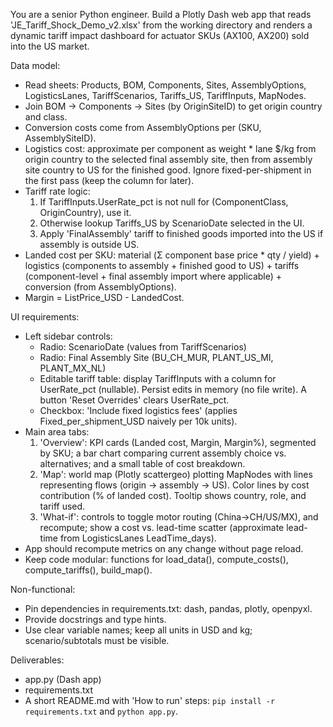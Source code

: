 You are a senior Python engineer. Build a Plotly Dash web app that reads
'JE_Tariff_Shock_Demo_v2.xlsx' from the working directory and renders a dynamic
tariff impact dashboard for actuator SKUs (AX100, AX200) sold into the US market.

Data model:
- Read sheets: Products, BOM, Components, Sites, AssemblyOptions, LogisticsLanes,
  TariffScenarios, Tariffs_US, TariffInputs, MapNodes.
- Join BOM -> Components -> Sites (by OriginSiteID) to get origin country and class.
- Conversion costs come from AssemblyOptions per (SKU, AssemblySiteID).
- Logistics cost: approximate per component as weight * lane $/kg from origin country
  to the selected final assembly site, then from assembly site country to US for the
  finished good. Ignore fixed-per-shipment in the first pass (keep the column for later).
- Tariff rate logic:
  1) If TariffInputs.UserRate_pct is not null for (ComponentClass, OriginCountry), use it.
  2) Otherwise lookup Tariffs_US by ScenarioDate selected in the UI.
  3) Apply 'FinalAssembly' tariff to finished goods imported into the US if assembly is outside US.
- Landed cost per SKU:
  material (Σ component base price * qty / yield) +
  logistics (components to assembly + finished good to US) +
  tariffs (component-level + final assembly import where applicable) +
  conversion (from AssemblyOptions).
- Margin = ListPrice_USD - LandedCost.

UI requirements:
- Left sidebar controls:
  * Radio: ScenarioDate (values from TariffScenarios)
  * Radio: Final Assembly Site (BU_CH_MUR, PLANT_US_MI, PLANT_MX_NL)
  * Editable tariff table: display TariffInputs with a column for UserRate_pct (nullable).
    Persist edits in memory (no file write). A button 'Reset Overrides' clears UserRate_pct.
  * Checkbox: 'Include fixed logistics fees' (applies Fixed_per_shipment_USD naively per 10k units).
- Main area tabs:
  1) 'Overview': KPI cards (Landed cost, Margin, Margin%), segmented by SKU; a bar chart
     comparing current assembly choice vs. alternatives; and a small table of cost breakdown.
  2) 'Map': world map (Plotly scattergeo) plotting MapNodes with lines representing flows
     (origin -> assembly -> US). Color lines by cost contribution (% of landed cost). Tooltip shows
     country, role, and tariff used.
  3) 'What-if': controls to toggle motor routing (China→CH/US/MX), and recompute; show a
     cost vs. lead-time scatter (approximate lead-time from LogisticsLanes LeadTime_days).
- App should recompute metrics on any change without page reload.
- Keep code modular: functions for load_data(), compute_costs(), compute_tariffs(), build_map().

Non-functional:
- Pin dependencies in requirements.txt: dash, pandas, plotly, openpyxl.
- Provide docstrings and type hints.
- Use clear variable names; keep all units in USD and kg; scenario/subtotals must be visible.

Deliverables:
- app.py (Dash app)
- requirements.txt
- A short README.md with 'How to run' steps: `pip install -r requirements.txt` and `python app.py`.
